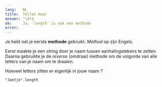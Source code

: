 ```yaml
---
lang:   NL
title:  Tellen maar
answer: ^\d+$
ok:     Ja, 'length' is ook een methode
error:  
---
```


Je hebt net je eerste __methode__ gebruikt.
_Method_ op zijn Engels.

Eerst maakte je een string door je naam tussen aanhalingstekens te zetten.
Daarna gebruikte je de _reverse_ (omdraai) methode om de volgorde van alle
letters van je naam om te draaien.

Hoeveel letters zitten er eigenlijk in jouw naam ?

    "Jantje".length
